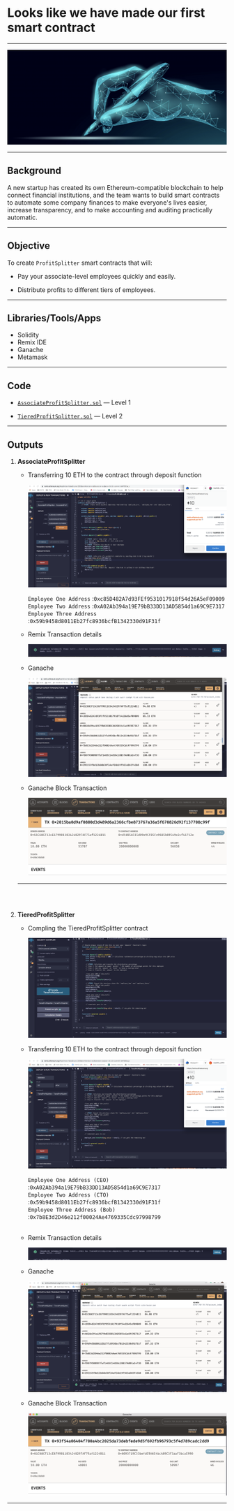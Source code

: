 # **Looks like we have made our first smart contract**
---
![smart contract](Images/smart_contracts.png)

---
## **Background**

A new startup has created its own Ethereum-compatible blockchain to help connect financial institutions, and the team wants to build smart contracts to automate some company finances to make everyone's lives easier, increase transparency, and to make accounting and auditing practically automatic.

---
## **Objective**
To create `ProfitSplitter` smart contracts that will:

* Pay your associate-level employees quickly and easily.

* Distribute profits to different tiers of employees.

---
## **Libraries/Tools/Apps**

* Solidity
* Remix IDE
* Ganache
* Metamask

---
## **Code**


* [`AssociateProfitSplitter.sol`](AssociateProfitSplitter.sol) — Level 1 

* [`TieredProfitSplitter.sol`](TieredProfitSplitter.sol) — Level 2 

---

## **Outputs**

1. **AssociateProfitSplitter** </br>

    * Transferring 10 ETH to the contract through deposit function </br>

        ![remix](Level1_Outputs/Remix_code_execution.png)

        `Employee One Address` :`0xc85D482A7d93FEf9531017918f54d26A5eF09009`  </br>
        `Employee Two Address` :`0xA02Ab394a19E79bB33DD13AD5854d1a69C9E7317`  </br>
        `Employee Three Address` :`0x59b9458d8011Eb27fc8936bcfB1342330d91F31f` </br>

    * Remix Transaction details </br>

        ![remix_block](Level1_Outputs/Remix_block_details.png)

    * Ganache </br>

        ![ganache](Level1_Outputs/Ganache_txn_success.png)

     * Ganache Block Transaction </br>

        ![ganache block](Level1_Outputs/Ganache_txn_details.png) </br>

    ---
    </br> </br>

2. **TieredProfitSplitter** </br>

    * Compling the TieredProfitSplitter contract </br>

        ![remix](Level2_Outputs/remix_compile_success.png)

    * Transferring 10 ETH to the contract through deposit function </br>

        ![remix](Level2_Outputs/remix_txn_details.png)

        `Employee One Address (CEO)` :`0xA02Ab394a19E79bB33DD13AD5854d1a69C9E7317`  </br>
        `Employee Two Address (CTO)` :`0x59b9458d8011Eb27fc8936bcfB1342330d91F31f`  </br>
        `Employee Three Address (Bob)` :`0x7b8E3d2D46e212f00024Ae4769335Cdc97998799` </br> </br>

    * Remix Transaction details </br>

        ![remix_block](Level2_Outputs/remix_block_details.png)

    * Ganache </br>

        ![ganache](Level2_Outputs/remix_txn_succes.png)

     * Ganache Block Transaction </br>

        ![ganache block](Level2_Outputs/Ganache_txn_details.png)

----
